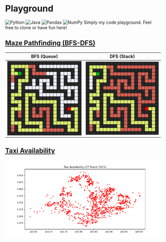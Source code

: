 # Playground
<img alt="Python" src="https://img.shields.io/badge/python%20-%2314354C.svg?&style=for-the-badge&logo=python&logoColor=white"/>
<img alt="Java" src="https://img.shields.io/badge/java-%23ED8B00.svg?&style=for-the-badge&logo=java&logoColor=white"/>
<img alt="Pandas" src="https://img.shields.io/badge/pandas%20-%23150458.svg?&style=for-the-badge&logo=pandas&logoColor=white" />
<img alt="NumPy" src="https://img.shields.io/badge/numpy%20-%23013243.svg?&style=for-the-badge&logo=numpy&logoColor=white" />
Simply my code playground. Feel free to clone or have fun here!

## [Maze Pathfinding (BFS-DFS)](https://github.com/RussellDash332/playground/blob/main/maze.py)
| BFS (Queue) | DFS (Stack) |
| :-: | :-: |
| ![BFS](https://github.com/RussellDash332/playground/blob/main/assets/mazebfs.png) | ![DFS](https://github.com/RussellDash332/playground/blob/main/assets/mazedfs.png) |

## [Taxi Availability](https://github.com/RussellDash332/playground/blob/main/requests_playground.py)
![Taxi](https://github.com/RussellDash332/playground/blob/main/assets/taxi.png)